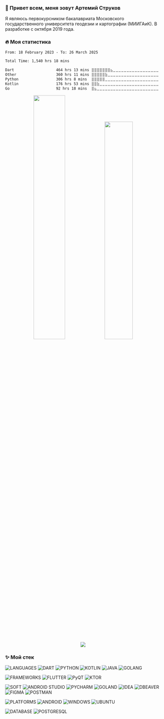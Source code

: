 ### 👋 Привет всем, меня зовут Артемий Струков

Я являюсь первокурсником бакалавриата Московского государственного университета геодезии и картографии (МИИГАиК). В разработке с октября 2019 года.

### 🔥 Моя статистика

<!--START_SECTION:waka-->

```txt
From: 18 February 2023 - To: 26 March 2025

Total Time: 1,540 hrs 18 mins

Dart                   464 hrs 13 mins ⣿⣿⣿⣿⣿⣿⣿⣦⣀⣀⣀⣀⣀⣀⣀⣀⣀⣀⣀⣀⣀⣀⣀⣀⣀   30.14 %
Other                  360 hrs 11 mins ⣿⣿⣿⣿⣿⣷⣀⣀⣀⣀⣀⣀⣀⣀⣀⣀⣀⣀⣀⣀⣀⣀⣀⣀⣀   23.38 %
Python                 306 hrs 8 mins  ⣿⣿⣿⣿⣿⣀⣀⣀⣀⣀⣀⣀⣀⣀⣀⣀⣀⣀⣀⣀⣀⣀⣀⣀⣀   19.88 %
Kotlin                 176 hrs 53 mins ⣿⣿⣷⣀⣀⣀⣀⣀⣀⣀⣀⣀⣀⣀⣀⣀⣀⣀⣀⣀⣀⣀⣀⣀⣀   11.48 %
Go                     92 hrs 18 mins  ⣿⣦⣀⣀⣀⣀⣀⣀⣀⣀⣀⣀⣀⣀⣀⣀⣀⣀⣀⣀⣀⣀⣀⣀⣀   05.99 %
```

<!--END_SECTION:waka-->

<p align="center">

  <img width="45%" src="http://github-readme-streak-stats.herokuapp.com?user=Calrission&theme=radical&background=000000&locale=ru" />
  <img width="42.5%" src="https://github-readme-stats.vercel.app/api?username=Calrission&show_icons=true&theme=radical&locale=ru" />
</p>

<p align="center">
  <img src="https://github-readme-stats.vercel.app/api/top-langs/?username=Calrission&layout=compact&theme=radical&background=000000&locale=ru" />
</p>


### ✨ Мой стек
![LANGUAGES](https://github.com/Calrission/Calrission/assets/95771802/3a0ad27f-f215-4933-b3ab-6d705c27b6d2)
![DART](https://github.com/Calrission/Calrission/assets/95771802/289786e6-9ff8-44f6-9cd6-d49a98b92199)
![PYTHON](https://github.com/Calrission/Calrission/assets/95771802/1fd31379-ed06-43e4-8099-250709bc895a)
![KOTLIN](https://github.com/Calrission/Calrission/assets/95771802/7de482df-4e40-40f2-9627-da1bc6127973)
![JAVA](https://github.com/Calrission/Calrission/assets/95771802/fc506264-7fa2-467b-9315-e873d01ef72e)
![GOLANG](https://github.com/Calrission/Calrission/assets/95771802/d9debdd2-b5a0-4fa3-b042-0ffcf19dd772)

![FRAMEWORKS](https://github.com/Calrission/Calrission/assets/95771802/3ffd135f-eda9-4c5a-803c-976e70d3bbb2)
![FLUTTER](https://github.com/Calrission/Calrission/assets/95771802/ceb7efe6-5152-49fc-8454-4438749f617c)
![PyQT](https://github.com/Calrission/Calrission/assets/95771802/77772bf8-01f2-4113-a4c0-f05f1b0630a3)
![KTOR](https://github.com/Calrission/Calrission/assets/95771802/2c65f1d4-07bb-41de-a95d-170d9c1947d4)

![SOFT](https://github.com/Calrission/Calrission/assets/95771802/222b9248-3a0e-490d-b89b-c0d7301d6665)
![ANDROID STUDIO](https://github.com/Calrission/Calrission/assets/95771802/67f4c2fd-3422-4d5a-a2bb-19bd01d51b0a)
![PYCHARM](https://github.com/Calrission/Calrission/assets/95771802/ef1b83d1-fbd0-40d1-94a7-d36da0c2a146)
![GOLAND](https://github.com/Calrission/Calrission/assets/95771802/e2d3d9ca-a687-4aa7-98c1-2940210a438a)
![IDEA](https://github.com/Calrission/Calrission/assets/95771802/7cda4a4a-7c4a-42d8-99ae-adf99bff74f7)
![DBEAVER](https://github.com/Calrission/Calrission/assets/95771802/45f35087-cea2-4899-90d9-42b501e64a02)
![FIGMA](https://github.com/Calrission/Calrission/assets/95771802/38c5e6f0-3733-48c6-95a0-c14fd235dc89)
![POSTMAN](https://github.com/Calrission/Calrission/assets/95771802/6346276a-6904-418f-aa8b-e9af4f08a78f)

![PLATFORMS](https://github.com/Calrission/Calrission/assets/95771802/c064d21d-179f-41f6-af43-39054a3ed036)
![ANDROID](https://github.com/Calrission/Calrission/assets/95771802/871f6293-1ea7-49b1-a6b7-5bb77b1a1abf)
![WINDOWS](https://github.com/Calrission/Calrission/assets/95771802/a10be8e1-c336-43fc-922c-3cc3fe99e3ab)
![UBUNTU](https://github.com/Calrission/Calrission/assets/95771802/b38471cf-f74f-45df-a05a-d01aefe6cec4)

![DATABASE](https://github.com/Calrission/Calrission/assets/95771802/bf1c23dd-3b27-407f-bd7f-507b2a67da08)
![POSTGRESQL](https://github.com/Calrission/Calrission/assets/95771802/4004d359-7ff2-4831-bd7a-0e11d1eb2597)

